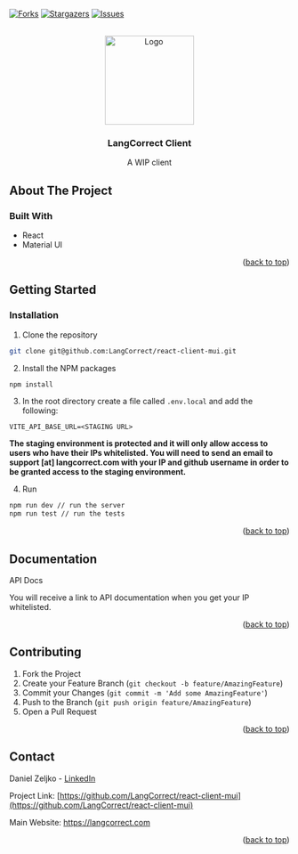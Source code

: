 <!-- Improved compatibility of back to top link: See: https://github.com/othneildrew/Best-README-Template/pull/73 -->

<a name="readme-top"></a>

<!-- PROJECT SHIELDS -->

[![Forks][forks-shield]][forks-url]
[![Stargazers][stars-shield]][stars-url]
[![Issues][issues-shield]][issues-url]

<!-- PROJECT LOGO -->
<br />
<div align="center">
  <a href="https://langcorrect.com" target="_blank">
    <img src="https://langcorrect.com/static/img/logo/full-logo-purple.svg" alt="Logo" height="160">
  </a>

  <h3 align="center">LangCorrect Client</h3>

  <p align="center">
    A WIP client
  </p>
</div>

<!-- ABOUT THE PROJECT -->

## About The Project

### Built With

-   React
-   Material UI

<p align="right">(<a href="#readme-top">back to top</a>)</p>

<!-- GETTING STARTED -->

## Getting Started

### Installation

1. Clone the repository

```sh
git clone git@github.com:LangCorrect/react-client-mui.git
```

2. Install the NPM packages

```sh
npm install
```

3. In the root directory create a file called `.env.local` and add the following:

```
VITE_API_BASE_URL=<STAGING URL>
```

**The staging environment is protected and it will only allow access to users who have their IPs whitelisted. You will need to send an email to support [at] langcorrect.com with your IP and github username in order to be granted access to the staging environment.**

4. Run

```sh
npm run dev // run the server
npm run test // run the tests
```

<p align="right">(<a href="#readme-top">back to top</a>)</p>

## Documentation

API Docs

You will receive a link to API documentation when you get your IP whitelisted.

<p align="right">(<a href="#readme-top">back to top</a>)</p>

## Contributing

1. Fork the Project
2. Create your Feature Branch (`git checkout -b feature/AmazingFeature`)
3. Commit your Changes (`git commit -m 'Add some AmazingFeature'`)
4. Push to the Branch (`git push origin feature/AmazingFeature`)
5. Open a Pull Request

<p align="right">(<a href="#readme-top">back to top</a>)</p>

## Contact

Daniel Zeljko - [LinkedIn](https://www.linkedin.com/in/daniel-zeljko/)

Project Link: [https://github.com/LangCorrect/react-client-mui](https://github.com/LangCorrect/react-client-mui)

Main Website: https://langcorrect.com

<p align="right">(<a href="#readme-top">back to top</a>)</p>

<!-- MARKDOWN LINKS & IMAGES -->
<!-- https://www.markdownguide.org/basic-syntax/#reference-style-links -->

[contributors-shield]: https://img.shields.io/github/contributors/LangCorrect/react-client-mui.svg?style=for-the-badge
[contributors-url]: https://github.com/LangCorrect/react-client-mui/graphs/contributors
[forks-shield]: https://img.shields.io/github/forks/LangCorrect/react-client-mui.svg?style=for-the-badge
[forks-url]: https://github.com/LangCorrect/react-client-mui/network/members
[stars-shield]: https://img.shields.io/github/stars/LangCorrect/react-client-mui.svg?style=for-the-badge
[stars-url]: https://github.com/LangCorrect/react-client-mui/stargazers
[issues-shield]: https://img.shields.io/github/issues/LangCorrect/react-client-mui.svg?style=for-the-badge
[issues-url]: https://github.com/LangCorrect/react-client-mui/issues
